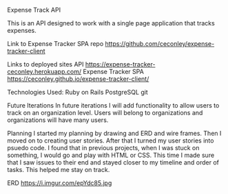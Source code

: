 Expense Track API

This is an API designed to work with a single page application that tracks expenses.

Link to Expense Tracker SPA repo
https://github.com/ceconley/expense-tracker-client

Links to deployed sites
API
https://expense-tracker-ceconley.herokuapp.com/
Expense Tracker SPA
https://ceconley.github.io/expense-tracker-client/

Technologies Used:
Ruby on Rails
PostgreSQL
git

Future Iterations
In future iterations I will add functionality to allow users to track on an organization level.  Users will belong to organizations and organizations will have many users. 

Planning
I started my planning by drawing and ERD and wire frames.  Then I moved on to creating user stories.  After that I turned my user stories into psuedo code.  I found that in previous projects, when I was stuck on something, I would go and play with HTML or CSS.  This time I made sure that I saw issues to their end and stayed closer to my timeline and order of tasks.  This helped me stay on track.

ERD
https://i.imgur.com/epYdc85.jpg
